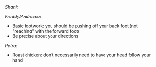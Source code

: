 *Shani:*

*Freddy/Andressa:*
- Basic footwork: you should be pushing off your back foot (not "reaching" with the forward foot)
- Be precise about your directions

*Petra:*
- Roast chicken: don't necessarily need to have your head follow your hand
